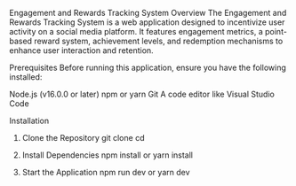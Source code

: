 Engagement and Rewards Tracking System
Overview
The Engagement and Rewards Tracking System is a web application designed to incentivize user activity on a social media platform. It features engagement metrics, a point-based reward system, achievement levels, and redemption mechanisms to enhance user interaction and retention.

Prerequisites
Before running this application, ensure you have the following installed:

Node.js (v16.0.0 or later)
npm or yarn
Git
A code editor like Visual Studio Code

Installation
1. Clone the Repository
git clone <repository-url>
cd <repository-folder>

2. Install Dependencies
npm install
or
yarn install

3. Start the Application
npm run dev
or
yarn dev
